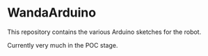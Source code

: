 # WandaArduino

This repository contains the various Arduino sketches for the robot.

Currently very much in the POC stage.
